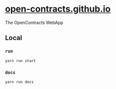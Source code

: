 # [open-contracts.github.io](https://open-contracts.github.io)
The OpenContracts WebApp

## Local 
### `run`
`yarn run start`

### `docs`
`yarn run docs`


